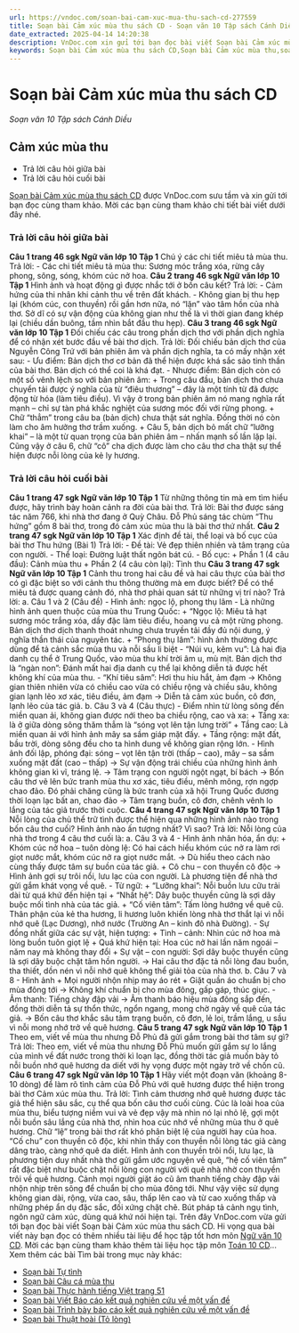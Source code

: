 ```yaml
---
url: https://vndoc.com/soan-bai-cam-xuc-mua-thu-sach-cd-277559
title: Soạn bài Cảm xúc mùa thu sách CD - Soạn văn 10 Tập sách Cánh Diều - VnDoc.com
date_extracted: 2025-04-14 14:20:38
description: VnDoc.com xin gửi tới bạn đọc bài viết Soạn bài Cảm xúc mùa thu sách CD. Mời các bạn cùng tham khảo chi tiết.
keywords: Soạn bài Cảm xúc mùa thu sách CD,Soạn bài Cảm xúc mùa thu,soạn cảm xúc mùa thu,cảm xúc mùa thu,soạn văn cảm xúc mùa thu,ngữ văn 10 Cd,soạn văn 10
---
```


# Soạn bài Cảm xúc mùa thu sách CD
 _Soạn văn 10 Tập sách Cánh Diều_
## Cảm xúc mùa thu
  * Trả lời câu hỏi giữa bài
  * Trả lời câu hỏi cuối bài

[Soạn bài Cảm xúc mùa thu sách CD](<https://vndoc.com/soan-bai-cam-xuc-mua-thu-sach-cd-277559>) được VnDoc.com sưu tầm và xin gửi tới bạn đọc cùng tham khảo. Mời các bạn cùng tham khảo chi tiết bài viết dưới đây nhé.
### Trả lời câu hỏi giữa bài
**Câu 1 trang 46 sgk Ngữ văn lớp 10 Tập 1**
Chú ý các chi tiết miêu tả mùa thu.
Trả lời:
\- Các chi tiết miêu tả mùa thu: Sương móc trắng xóa, rừng cây phong, sông, sóng, khóm cúc nở hoa.
**Câu 2 trang 46 sgk Ngữ văn lớp 10 Tập 1**
Hình ảnh và hoạt động gì được nhắc tới ở bốn câu kết?
Trả lời:
\- Cảm hứng của thi nhân khi cảnh thu về trên đất khách.
\- Không gian bị thu hẹp lại \(khóm cúc, con thuyền\) rồi gần hơn nữa, nó “lặn” vào tâm hồn của nhà thơ. Sở dĩ có sự vận động của không gian như thế là vì thời gian đang khép lại \(chiều dần buông, tầm nhìn bắt đầu thu hẹp\).
**Câu 3 trang 46 sgk Ngữ văn lớp 10 Tập 1**
Đối chiếu các câu trong phần dịch thơ với phần dịch nghĩa để có nhận xét bước đầu về bài thơ dịch.
Trả lời:
Đối chiếu bản dịch thơ của Nguyễn Công Trứ với bản phiên âm và phần dịch nghĩa, ta có mấy nhận xét sau:
\- Ưu điểm: Bản dịch thơ cơ bản đã thể hiện được khá sắc sảo tinh thần của bài thơ. Bản dịch có thể coi là khá đạt.
\- Nhược điểm: Bản dịch còn có một số vênh lệch so với bản phiên âm:
\+ Trong câu đầu, bản dịch thơ ch­ưa chuyển tải được ý nghĩa của từ “điêu thương” – đây là một tính từ đã được động từ hóa \(làm tiêu điều\). Vì vậy ở trong bản phiên âm nó mang nghĩa rất mạnh – chỉ sự tàn phá khắc nghiệt của sư­ơng móc đối với rừng phong.
\+ Chữ “thẳm” trong câu ba \(bản dịch\) ch­ưa thật sát nghĩa. Đồng thời nó còn làm cho âm hưởng thơ trầm xuống.
\+ Câu 5, bản dịch bỏ mất chữ “l­ưỡng khai” – là một từ quan trọng của bản phiên âm – nhấn mạnh số lần lặp lại. Cũng vậy ở câu 6, chữ “cô” ch­a dịch được làm cho câu thơ ch­a thật sự thể hiện được nỗi lòng của kẻ ly hương.
### Trả lời câu hỏi cuối bài
**Câu 1 trang 47 sgk Ngữ văn lớp 10 Tập 1**
Từ những thông tin mà em tìm hiểu được, hãy trình bày hoàn cảnh ra đời của bài thơ.
Trả lời:
Bài thơ được sáng tác năm 766, khi nhà thơ đang ở Quỳ Châu. Đỗ Phủ sáng tác chùm “Thu hứng” gồm 8 bài thơ, trong đó cảm xúc mùa thu là bài thơ thứ nhất.
**Câu 2 trang 47 sgk Ngữ văn lớp 10 Tập 1**
Xác định đề tài, thể loại và bố cục của bài thơ Thu hứng \(Bài 1\)
Trả lời:
\- Đề tài: Vẻ đẹp thiên nhiên và tâm trạng của con người.
\- Thể loại: Đường luật thất ngôn bát cú.
\- Bố cục:
\+ Phần 1 \(4 câu đầu\): Cảnh mùa thu
\+ Phần 2 \(4 câu còn lại\): Tình thu
**Câu 3 trang 47 sgk Ngữ văn lớp 10 Tập 1**
Cảnh thu trong hai câu đề và hai câu thực của bài thơ có gì đặc biệt so với cảnh thu thông thường mà em được biết? Để có thể miêu tả được quang cảnh đó, nhà thơ phải quan sát từ những vị trí nào?
Trả lời:
a. Câu 1 và 2 \(Câu đề\)
\- Hình ảnh: ngọc lộ, phong thụ lâm - Là những hình ảnh quen thuộc của mùa thu Trung Quốc:
\+ “Ngọc lộ: Miêu tả hạt sương móc trắng xóa, dầy đặc làm tiêu điều, hoang vu cả một rừng phong. Bản dịch thơ dịch thanh thoát nhưng chưa truyền tải đầy đủ nội dung, ý nghĩa thần thái của nguyên tác.
\+ “Phong thụ lâm”: hình ảnh thường được dùng để tả cảnh sắc mùa thu và nỗi sầu li biệt
\- “Núi vu, kẽm vu”: Là hai địa danh cụ thể ở Trung Quốc, vào mùa thu khí trời âm u, mù mịt. Bản dịch thơ là “ngàn non”: Đánh mất hai địa danh cụ thể lại không diễn tả được hết không khí của mùa thu.
\- “Khí tiêu sâm”: Hơi thu hiu hắt, ảm đạm
→ Không gian thiên nhiên vừa có chiều cao vừa có chiều rộng và chiều sâu, không gian lạnh lẽo xơ xác, tiêu điều, ảm đạm
→ Diễn tả cảm xúc buồn, cô đơn, lạnh lẽo của tác giả.
b. Câu 3 và 4 \(Câu thực\)
\- Điểm nhìn từ lòng sông đến miền quan ải, không gian được nới theo ba chiều rộng, cao và xa:
\+ Tầng xa: là ở giữa dòng sông thăm thẳm là “sóng vọt lên tận lưng trời”
\+ Tầng cao: Là miền quan ải với hình ảnh mây sa sầm giáp mặt đấy.
\+ Tầng rộng: mặt đất, bầu trời, dòng sông đều cho ta hình dung về không gian rộng lớn.
\- Hình ảnh đối lập, phóng đại: sóng – vọt lên tận trời \(thấp – cao\), mây – sa sầm xuống mặt đất \(cao – thấp\)
→ Sự vận động trái chiều của những hình ảnh không gian kì vĩ, tráng lệ.
→ Tâm trạng con người ngột ngạt, bí bách
→ Bốn câu thơ vẽ lên bức tranh mùa thu xơ xác, tiêu điều, mênh mông, rợn ngợp chao đảo. Đó phải chăng cũng là bức tranh của xã hội Trung Quốc đương thời loạn lạc bất an, chao đảo
→ Tâm trạng buồn, cô đơn, chênh vênh lo lắng của tác giả trước thời cuộc.
**Câu 4 trang 47 sgk Ngữ văn lớp 10 Tập 1**
Nỗi lòng của chủ thể trữ tình được thể hiện qua những hình ảnh nào trong bốn câu thơ cuối? Hình ảnh nào ấn tượng nhất? Vì sao?
Trả lời:
Nỗi lòng của nhà thơ trong 4 câu thơ cuối là:
a. Câu 3 và 4
\- Hình ảnh nhân hóa, ẩn dụ:
\+ Khóm cúc nở hoa – tuôn dòng lệ: Có hai cách hiểu khóm cúc nở ra làm rơi giọt nước mắt, khóm cúc nở ra giọt nước mắt.
→ Dù hiểu theo cách nào cùng thấy được tâm sự buồn của tác giả.
\+ Cô chu – con thuyền cô độc
→ Hình ảnh gợi sự trôi nổi, lưu lạc của con người. Là phương tiện để nhà thơ gửi gắm khát vọng về quê.
\- Từ ngữ:
\+ “Lưỡng khai”: Nỗi buồn lưu cữu trải dài từ quá khứ đến hiện tại
\+ “Nhất hệ”: Dây buộc thuyền cũng là sợi dây buộc mối tình nhà của tác giả.
\+ “Cố viên tâm”: Tấm lòng hướng về quê cũ. Thân phận của kẻ tha hương, li hương luôn khiến lòng nhà thơ thắt lại vì nỗi nhớ quê \(Lạc Dương\), nhớ nước \(Trường An – kinh đô nhà Đường\).
\- Sự đồng nhất giữa các sự vật, hiện tượng:
\+ Tình – cảnh: Nhìn cúc nở hoa mà lòng buồn tuôn giọt lệ
\+ Quá khứ hiện tại: Hoa cúc nở hai lần năm ngoái – năm nay mà không thay đổi
\+ Sự vật – con người: Sợi dây buộc thuyền cũng là sợi dây buộc chặt tâm hồn người.
→ Hai câu thơ đặc tả nỗi lòng đau buồn, tha thiết, dồn nén vì nỗi nhớ quê không thể giải tỏa của nhà thơ.
b. Câu 7 và 8
\- Hình ảnh
\+ Mọi người nhộn nhịp may áo rét
\+ Giặt quần áo chuẩn bị cho mùa đông tới
→ Không khí chuẩn bị cho mùa đông, gấp gáp, thúc giục.
\- Âm thanh: Tiếng chày đập vải
→ Âm thanh báo hiệu mùa đông sắp đến, đồng thời diễn tả sự thổn thức, ngổn ngang, mong chờ ngày về quê của tác giả.
→ Bốn câu thơ khắc sâu tâm trạng buồn, cô đơn, lẻ loi, trầm lắng, u sầu vì nỗi mong nhớ trở về quê hương.
**Câu 5 trang 47 sgk Ngữ văn lớp 10 Tập 1**
Theo em, viết về mùa thu nhưng Đỗ Phủ đã gửi gắm trong bài thơ tâm sự gì?
Trả lời:
Theo em, viết về mùa thu nhưng Đỗ Phủ muốn gửi gắm sự lo lắng của mình về đất nước trong thời kì loạn lạc, đồng thời tác giả muốn bày tỏ nỗi buồn nhớ quê hương da diết với hy vọng được một ngày trở về chốn cũ.
**Câu 6 trang 47 sgk Ngữ văn lớp 10 Tập 1**
Hãy viết một đoạn văn \(khoảng 8-10 dòng\) để làm rõ tình cảm của Đỗ Phủ với quê hương được thể hiện trong bài thơ Cảm xúc mùa thu.
Trả lời:
Tình cảm thương nhớ quê hương được tác giả thể hiện sâu sắc, cụ thể qua bốn câu thơ cuối cùng. Cúc là loài hoa của mùa thu, biểu tượng niềm vui và vẻ đẹp vậy mà nhìn nó lại nhỏ lệ, gợi một nỗi buồn sâu lắng của nhà thơ, nhìn hoa cúc nhớ về những mùa thu ở quê hương. Chữ “lệ” trong bài thơ rất khó phân biệt lệ của người hay của hoa. “Cố chu” con thuyền cô độc, khi nhìn thấy con thuyền nỗi lòng tác giả càng dâng trào, càng nhớ quê da diết. Hình ảnh con thuyền trôi nổi, lưu lạc, là phương tiện duy nhất nhà thơ gửi gắm ước nguyện về quê, “hệ cố viên tâm” rất đặc biệt như buộc chặt nỗi lòng con người với quê nhà nhờ con thuyền trôi về quê hương. Cảnh mọi người giặt áo cũ âm thanh tiếng chày đập vải nhộn nhịp trên sông để chuẩn bị cho mùa đông tới. Như vậy việc sử dụng không gian dài, rộng, vừa cao, sâu, thấp lên cao và từ cao xuống thấp và những phép ẩn dụ đặc sắc, đối xứng chặt chẽ. Bút pháp tả cảnh ngụ tình, ngôn ngữ cảm xúc, dùng quá khứ nói hiện tại.
Trên đây VnDoc.com vừa gửi tới bạn đọc bài viết Soạn bài Cảm xúc mùa thu  sách CD. Hi vọng qua bài viết này bạn đọc có thêm nhiều tài liệu để học tập tốt hơn môn [Ngữ văn 10 CD](<https://vndoc.com/ngu-van-10-canh-dieu-tap1>). Mời các bạn cùng tham khảo thêm tài liệu học tập môn [Toán 10 CD](<https://vndoc.com/toan-10-canh-dieu-tap1>)...
Xem thêm các bài Tìm bài trong mục này khác:
  * [Soạn bài Tự tình](</soan-bai-tu-tinh-sach-cd-277561>)
  * [Soạn bài Câu cá mùa thu](</soan-bai-cau-ca-mua-thu-sach-cd-277568>)
  * [Soạn bài Thực hành tiếng Việt trang 51](</soan-bai-thuc-hanh-tieng-viet-trang-51-sach-cd-277569>)
  * [Soạn bài Viết Báo cáo kết quả nghiên cứu về một vấn đề](</soan-bai-viet-bao-cao-ket-qua-nghien-cuu-ve-mot-van-de-sach-cd-277570>)
  * [Soạn bài Trình bày báo cáo kết quả nghiên cứu về một vấn đề](</soan-bai-trinh-bay-bao-cao-ket-qua-nghien-cuu-ve-mot-van-de-sach-cd-277572>)
  * [Soạn bài Thuật hoài \(Tỏ lòng\)](</soan-bai-thuat-hoai-to-long-sach-cd-277574>)

